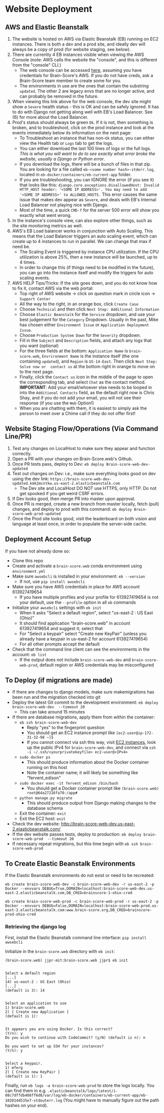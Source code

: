 # Website Deployment

## AWS and Elastic Beanstalk
1. The website is hosted on AWS via Elastic Beanstalk (EB) running on EC2 instances. There is both a dev and a prod
   site, and ideally dev will always be a copy of prod (for website staging, see below).
2. There are currently 4 EB instances visible when viewing the AWS Console (note: AWS calls the website the "console", and
   this is different from the "console" CLI.)
   * The web console can be accessed [here](https://us-east-2.console.aws.amazon.com/elasticbeanstalk/home?region=us-east-2#/environments), assuming you have credentials for 
     Brain-Score's AWS. If you do not have creds, ask a Brain-Score team member to create some for you. 
   * The environments in use are the ones that contain the substring `updated`. The other 2 are 
     legacy envs that are no longer active, and can probably be removed in the future. 
3. When viewing this link above for the web console, the dev site might show a `Severe` health status - this is OK and can 
   be safely ignored. It has to do with Django not getting along well with EB's Load Balancer. See (6) for more about the Load Balancer.
4. Prod's status should always be green `Ok`. If it is not, then something is broken, and to troubleshoot, click on the prod 
   instance and look at the events immediately below its information on the next page:
   * To Troubleshoot an instance that has non-`Ok` status, you can either view the Health tab or `Logs` tab to get the logs.
   * You can either download the last 100 lines of logs or the full logs. *This is what you will want to do to see 
     exactly what error broke the website, usually a Django or Python error*. 
   * If you download the logs, there will be a bunch of files in that zip. You are looking for a file called 
     `eb-<some number hash>-stderr.log`, located in `eb-docker/containers/eb-current-app` folder.
   * If you are troubleshooting, you can IGNORE the error (if you see it) that looks like this: 
     `django.core.exceptions.DisallowedHost: Invalid HTTP_HOST header: '<SOME IP ADDRESS>'. You may need to add '<SOME IP ADDRESS>' to ALLOWED_HOSTS.`
     This error causes the same issue that makes dev appear as `Severe`, and deals with EB's Internal Load Balancer not
     playing nice with Django.
   * Most of the time, a quick `CMD-f` for the server 500 error will show you exactly what went wrong. 
5. In the instance's console view,  can also explore other things, such as the site monitoring metrics as well. 
6. AWS's EB Load balancer works in conjunction with Auto Scaling. This means that the Load Balancer triggers an 
   auto scaling event, which can create up to 4 instances to run in parallel. We can change that max if need be.
   * The Scaling Event is triggered by instance CPU utilization. If the CPU utilization is above 25%, then a new instance
     will be launched, up to 4 times.
   * In order to change this (if things need to be modified in the future), you can go into the instance itself and 
     modify the triggers for auto scaling events.
7. AWS HELP Tips/Tricks: If the site goes down, and you do not know how to fix it, contact AWS via the web portal:
   * Top right of AWS website -> click on question mark in circle icon -> `Support Center`
   * All the way to the right, in an orange box, click `Create Case`
   * Choose `Technical` and then click `Next Step: Additional Information`
   * Choose `Elastic Beanstalk` for the `Service` dropdown, and use your best judgement for the `Category` Dropdown. 
     Usually in the past, Mike has chosen either `Environment Issue` or `Application Deployment Issue`.
   * Choose `Production System Down` for the `Severity` dropdown.
   * Fill in the `Subject` and `Description` fields, and attach any logs that you want (optional)
   * For the three fields at the bottom: `Application Name` is `brain-score.web`, `Envrironment Name` is the instance 
     itself (the one containing `updated`), and `Region` is `US-14-East`. Then click `Next Step: Solve now or 
     contact us` at the bottom right in orange to move on to the next page. 
   * Finally, click the `Contact us` icon in the middle of the page to open the corresponding tab, and select `Chat` as 
     the contact method. **IMPORTANT**: Add your email/whoever else needs to be looped in into the `Additional Contacts`
     field, as the default right now is Chris Shay, and if you do not add your email, you will not see their response 
     (if you use the `Web` Option!)
   * When you are chatting with them, it is easiest to simply ask the person to meet over a Chime call if they do not 
     offer first!

## Website Staging Flow/Operations (Via Command Line/PR)
1. Test any changes on LocalHost to make sure they appear and function correctly.
2. Open a PR with your changes on Brain-Score.web's Github. 
3. Once PR tests pass, deploy to Dev: `eb deploy Brain-score-web-dev-updated`
4. Test out changes on Dev: i.e., make sure everything looks good on dev using the dev link: `https://brain-score-web-dev-updated.kmk2mcntkw.us-east-2.elasticbeanstalk.com` 
   * The Dev site and LocalHost DO NOT use HTTPS, only HTTP. Do not get spooked if you get weird CSRF errors.
5. If Dev looks good, then merge PR into master upon approval. 
6. Once PR is merged, create a new branch from master locally, fetch (pull) changes, and deploy to prod with this command: `eb deploy Brain-score-web-prod-updated` 
7. Once the Prod site looks good, visit the leaderboard on both vision and language at least once, in order to populate the server-side cache. 



## Deployment Account Setup
If you have not already done so:  
* Clone this repo
* Create and activate a `brain-score.web` conda environment using `environment.yml`
* Make sure `awsebcli` is installed in your environment:  `eb --version` 
    * If not, use `pip install awsebcli`
* Make sure you have AWS credentials in place for AWS account 613927419654
    * If you have multiple profiles and your profile for 613927419654 is not your default, use the `--profile` option in all `eb` commands
* Initialize your `awsebcli` settings with `eb init`
    * When it asks "Select a default region", select "us-east-2 : US East (Ohio)"
    * It should find application "brain-score.web" in account 613927419654 and suggest it;  select that
    * For "Select a keypair" select "Create new KeyPair" (unless you already have a keypair in us-east-2 for account 613927419654)
    * For all other prompts accept the default
* Check that the command line client can see the environments in the account:  `eb list`
    * If the output does not include `brain-score-web-dev` and `brain-score-web-prod`, default region or AWS credentials may be misconfigured

## To Deploy (if migrations are made)
* If there are changes to django models, make sure makemigrations has been run and the migration checked into git
* Deploy the latest Git commit to the development environment:  `eb deploy brain-score-web-dev  --timeout 20`
    * This can take around 15 minutes
* If there are database migrations, apply them from within the container:  
    * `eb ssh brain-score-web-dev`
        * Reply "yes" to the fingerprint question
        * You should get an EC2 instance prompt like `[ec2-user@ip-172-31-32-98 ~]$`
        * If you cannot connect via ssh this way, visit
          [EC2 instances](https://us-east-2.console.aws.amazon.com/ec2/home?region=us-east-2#Instances:),
          look up the public IPv4 for `brain-score-web-dev`, and connect via 
          `ssh -i ~/.ssh/<yourprivatekeyfile> ec2-user@<IPv4>`
    * `sudo docker ps`
        * This should produce information about the Docker container running on this host
        * Note the container name;  it will likely be something like "fervent_edison"
    * `sudo docker exec -it fervent_edison /bin/bash`
        * You should get a Docker container prompt like `(brain-score.web) root@64a27216fa70:/app#`
    * `python manage.py migrate`
        * This should produce output from Django making changes to the database schema
    * Exit the container:  `exit`
    * Exit the EC2 host:  `exit`
* Check the dev website:  http://brain-score-web-dev.us-east-2.elasticbeanstalk.com/
* If the dev website passes tests, deploy to production:  `eb deploy brain-score-web-prod  --timeout 20`
* If necessary repeat migrations, but this time begin with `eb ssh brain-score-web-prod`

## To Create Elastic Beanstalk Environments
If the Elastic Beanstalk environments do not exist or need to be recreated:  

```
eb create brain-score-web-dev -c brain-score-web-dev -r us-east-2 -p Docker --envvars DEBUG=True,DOMAIN=localhost:brain-score-web-dev.us-east-2.elasticbeanstalk.com,DB_CRED=brainscore-1-ohio-cred
```

```
eb create brain-score-web-prod -c brain-score-web-prod -r us-east-2 -p Docker --envvars DEBUG=False,DOMAIN=localhost:brain-score-web-prod.us-east-2.elasticbeanstalk.com:www.brain-score.org,DB_CRED=brainscore-prod-ohio-cred
```

### Retrieving the django log

First, install the Elastic Beanstalk command line interface: `pip install awsebcli`

Initialize in the `brain-score.web` directory with `eb init`:
```
(brain-score.web) jjpr-mit:brain-score.web jjpr$ eb init


Select a default region
[...]
14) us-east-2 : US East (Ohio)
[...]
(default is 3): 14


Select an application to use
1) brain-score.web
2) [ Create new Application ]
(default is 1):


It appears you are using Docker. Is this correct?
(Y/n): y
Do you wish to continue with CodeCommit? (y/N) (default is n): n

Do you want to set up SSH for your instances?
(Y/n): y


Select a keypair.
1) mferg
2) [ Create new KeyPair ]
(default is 1): 1
```

Finally, run `eb logs -a brain-score-web-prod` to store the logs locally. You can find them in e.g. `.elasticbeanstalk/logs/latest/i-08c7dffdb408ff6d8/var/log/eb-docker/containers/eb-current-app/eb-102014d535e7-stdouterr.log` (You might have to manually figure out the path hashes on your end).
